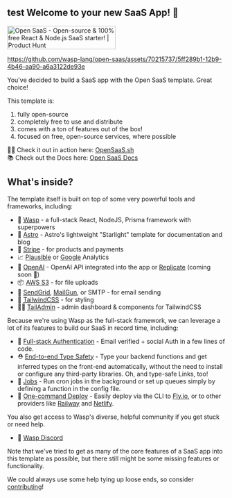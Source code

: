 ## test Welcome to your new SaaS App! 🎉
<a href="https://www.producthunt.com/posts/open-saas?utm_source=badge-featured&utm_medium=badge&utm_souce=badge-open&#0045;saas" target="_blank"><img src="https://api.producthunt.com/widgets/embed-image/v1/featured.svg?post_id=436467&theme=light" alt="Open&#0032;SaaS - Open&#0045;source&#0032;&#0038;&#0032;100&#0037;&#0032;free&#0032;React&#0032;&#0038;&#0032;Node&#0046;js&#0032;SaaS&#0032;starter&#0033; | Product Hunt" style="width: 250px; height: 54px;" width="250" height="54" /></a>

https://github.com/wasp-lang/open-saas/assets/70215737/5ff289b1-12b9-4b46-aa90-a6a3122de93e

You've decided to build a SaaS app with the Open SaaS template. Great choice! 

This template is:

1. fully open-source
2. completely free to use and distribute
3. comes with a ton of features out of the box!
4. focused on free, open-source services, where possible

🧑‍💻 Check it out in action here: [OpenSaaS.sh](https://opensaas.sh)  
📚 Check out the Docs here: [Open SaaS Docs](https://docs.opensaas.sh)

## What's inside?

The template itself is built on top of some very powerful tools and frameworks, including:

- 🐝 [Wasp](https://wasp-lang.dev) - a full-stack React, NodeJS, Prisma framework with superpowers
- 🚀 [Astro](https://starlight.astro.build/) - Astro's lightweight "Starlight" template for documentation and blog
- 💸 [Stripe](https://stripe.com) - for products and payments
- 📈 [Plausible](https://plausible.io) or [Google](https://analytics.google.com/) Analytics
- 🤖 [OpenAI](https://openai.com) - OpenAI API integrated into the app or [Replicate](https://replicate.com/) (coming soon 👀)
- 📦 [AWS S3](https://aws.amazon.com/s3/) - for file uploads
- 📧 [SendGrid](https://sendgrid.com), [MailGun](https://mailgun.com), or SMTP - for email sending
- 💅 [TailwindCSS](https://tailwindcss.com) - for styling
- 🧑‍💼 [TailAdmin](https://tailadmin.com/) - admin dashboard & components for TailwindCSS

Because we're using Wasp as the full-stack framework, we can leverage a lot of its features to build our SaaS in record time, including:

- 🔐 [Full-stack Authentication](https://wasp-lang.dev/docs/auth/overview) - Email verified + social Auth in a few lines of code.
- ⛑ [End-to-end Type Safety](https://wasp-lang.dev/docs/data-model/operations/overview) - Type your backend functions and get inferred types on the front-end automatically, without the need to install or configure any third-party libraries. Oh, and type-safe Links, too!
- 🤖 [Jobs](https://wasp-lang.dev/docs/advanced/jobs) - Run cron jobs in the background or set up queues simply by defining a function in the config file.
- 🚀 [One-command Deploy](https://wasp-lang.dev/docs/advanced/deployment/overview) - Easily deploy via the CLI to [Fly.io](https://fly.io), or to other providers like [Railway](https://railway.app) and [Netlify](https://netlify.com).

You also get access to Wasp's diverse, helpful community if you get stuck or need help.
- 🤝 [Wasp Discord](https://discord.gg/aCamt5wCpS)


Note that we've tried to get as many of the core features of a SaaS app into this template as possible, but there still might be some missing features or functionality.

We could always use some help tying up loose ends, so consider [contributing](https://github.com/wasp-lang/open-saas/blob/main/CONTRIBUTING.md)!
